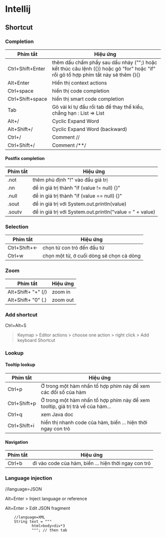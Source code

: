 # Intellij

## Shortcut

### Completion

| Phím tắt         | Hiệu ứng                                                                                                                          |
|------------------|-----------------------------------------------------------------------------------------------------------------------------------|
| Ctrl+Shift+Enter | thêm dấu chấm phẩy sau dấu nháy ("";) hoặc kết thúc câu lệnh ({}) hoặc gõ "for" hoặc "if" rồi gõ tổ hợp phím tắt này sẽ thêm (){} |
| Alt+Enter        | Hiển thị context actions                                                                                                          |
| Ctrl+space       | hiển thị code completion                                                                                                          |
| Ctrl+Shift+space | hiển thị smart code completion                                                                                                    |
| Tab              | Gõ vài kí tự đầu rồi tab để thay thế kiểu, chẳng hạn : List<String> => List<Integer>                                              |
| Alt+/            | Cyclic Expand Word                                                                                                                |
| Alt+Shift+/      | Cyclic Expand Word (backward)                                                                                                     |
| Ctrl+/           | Comment //                                                                                                                        |
| Ctrl+Shift+/     | Comment /**/                                                                                                                      |

#### Postfix completion

| Phím tắt | Hiệu ứng                                                 |
|----------|----------------------------------------------------------|
| .not     | thêm phủ định "!" vào đầu giá trị                        | 
| .nn      | để in giá trị thành "if (value != null) {}"              |
| .null    | để in giá trị thành "if (value == null) {}"              |
| .sout    | để in giá trị với System.out.println(value)              |
| .soutv   | để in giá trị với System.out.println("value = " + value) |

### Selection

| Phím tắt      | Hiệu ứng                                 |
|---------------|------------------------------------------|
| Ctrl+Shift+<- | chọn từ con trỏ đến đầu từ               |
| Ctrl+w        | chọn một từ, ở cuối dòng sẽ chọn cả dòng |

### Zoom

| Phím tắt           | Hiệu ứng |
|--------------------|----------|
| Alt+Shift+ "+" (/) | zoom in  |
| Alt+Shift+ "0" (.) | zoom out |

### Add shortcut

Ctrl+Alt+S
> Keymap > Editor actions > choose one action > right click > Add keyboard Shortcut

### Lookup

#### Tooltip lookup

| Phím tắt     | Hiệu ứng                                                                       |
|--------------|--------------------------------------------------------------------------------|
| Ctrl+p       | Ở trong một hàm nhấn tổ hợp phím này để xem các đối số của hàm                 |
| Ctrl+Shift+p | Ở trong một hàm nhấn tổ hợp phím này để xem tooltip, giá trị trả vể của hàm... |
| Ctrl+q       | xem Java doc                                                                   |
| Ctrl+Shift+i | hiển thị nhanh code của hàm, biến ... hiện thời ngay con trỏ                   |

#### Navigation

| Phím tắt     | Hiệu ứng                                                                       |
|--------------|--------------------------------------------------------------------------------|
| Ctrl+b       | đi vào code của hàm, biến ... hiện thời ngay con trỏ                           |

### Language injection

//language=JSON

Alt+Enter > Inject language or reference

Alt+Enter > Edit JSON fragment

````
    //language=XML
    String text = """
            html>body>div*3
            """; // then tab
````
    
